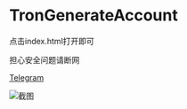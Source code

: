 # TronGenerateAccount

点击index.html打开即可

担心安全问题请断网

[Telegram](https://t.me/handao168)

![截图](https://catalyzer66.github.io/trongenerate/Screensfffhot_3.png)

